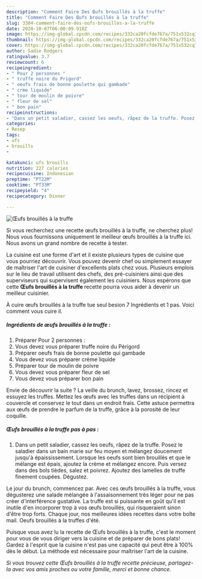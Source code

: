 ```yaml
---
description: "Comment Faire Des Œufs brouillés à la truffe"
title: "Comment Faire Des Œufs brouillés à la truffe"
slug: 3304-comment-faire-des-oufs-brouilles-a-la-truffe
date: 2020-10-07T06:00:09.918Z
image: https://img-global.cpcdn.com/recipes/332ca20fcfde767a/751x532cq70/oeufs-brouilles-a-la-truffe-photo-principale-de-la-recette.jpg
thumbnail: https://img-global.cpcdn.com/recipes/332ca20fcfde767a/751x532cq70/oeufs-brouilles-a-la-truffe-photo-principale-de-la-recette.jpg
cover: https://img-global.cpcdn.com/recipes/332ca20fcfde767a/751x532cq70/oeufs-brouilles-a-la-truffe-photo-principale-de-la-recette.jpg
author: Sadie Rodgers
ratingvalue: 3.7
reviewcount: 6
recipeingredient:
- " Pour 2 personnes "
- " truffe noire du Prigord"
- " oeufs frais de bonne poulette qui gambade"
- " crme liquide"
- " tour de moulin de poivre"
- " fleur de sel"
- " bon pain"
recipeinstructions:
- "Dans un petit saladier, cassez les oeufs, râpez de la truffe. Posez le saladier dans un bain marie sur feu moyen et mélangez doucement jusqu&#39;à épaississement. Lorsque les oeufs sont bien brouillés et que le mélange est épais, ajoutez la crème et mélangez encore. Puis versez dans des bols tièdes, salez et poivrez. Ajoutez des lamelles de truffe finement coupées. Dégustez."
categories:
- Resep
tags:
- ufs
- brouills
- 

katakunci: ufs brouills  
nutrition: 227 calories
recipecuisine: Indonesian
preptime: "PT22M"
cooktime: "PT33M"
recipeyield: "4"
recipecategory: Dinner

---
```



![Œufs brouillés à la truffe](https://img-global.cpcdn.com/recipes/332ca20fcfde767a/751x532cq70/oeufs-brouilles-a-la-truffe-photo-principale-de-la-recette.jpg)

Si vous recherchez une recette œufs brouillés à la truffe, ne cherchez plus! Nous vous fournissons uniquement le meilleur œufs brouillés à la truffe ici. Nous avons un grand nombre de recette à tester.

La cuisine est une forme d'art et il existe plusieurs types de cuisine que vous pourriez découvrir. Vous pouvez devenir chef ou simplement essayer de maîtriser l'art de cuisiner d'excellents plats chez vous. Plusieurs emplois sur le lieu de travail utilisent des chefs, des pré-cuisiniers ainsi que des superviseurs qui supervisent également les cuisiniers. Nous espérons que cette <strong> Œufs brouillés à la truffe </strong> recette pourra vous aider à devenir un meilleur cuisinier.

<!--inarticleads1-->

À cuire œufs brouillés à la truffe tue seul besion 7 Ingrédients et 1 pas. Voici comment vous cuire il.

##### Ingrédients de œufs brouillés à la truffe :

1. Préparer  Pour 2 personnes :
1. Vous devez vous préparer  truffe noire du Périgord
1. Préparer  oeufs frais de bonne poulette qui gambade
1. Vous devez vous préparer  crème liquide
1. Préparer  tour de moulin de poivre
1. Vous devez vous préparer  fleur de sel
1. Vous devez vous préparer  bon pain


Envie de découvrir la suite ? La veille du brunch, lavez, brossez, rincez et essuyez les truffes. Mettez les œufs avec les truffes dans un récipient à couvercle et conservez le tout dans un endroit frais. Cette astuce permettra aux œufs de prendre le parfum de la truffe, grâce à la porosité de leur coquille. 

<!--inarticleads2-->

##### Œufs brouillés à la truffe pas à pas :

1. Dans un petit saladier, cassez les oeufs, râpez de la truffe. Posez le saladier dans un bain marie sur feu moyen et mélangez doucement jusqu&#39;à épaississement. Lorsque les oeufs sont bien brouillés et que le mélange est épais, ajoutez la crème et mélangez encore. Puis versez dans des bols tièdes, salez et poivrez. Ajoutez des lamelles de truffe finement coupées. Dégustez.


Le jour du brunch, commencez par. Avec ces œufs brouillés à la truffe, vous dégusterez une salade mélangée à l&#39;assaisonnement très léger pour ne pas créer d&#39;interférence gustative. La truffe est si puissante en goût qu&#39;il est inutile d&#39;en incorporer trop à vos œufs brouillés, qui risqueraient sinon d&#39;être trop forts. Chaque jour, nos meilleures idées recettes dans votre boîte mail. Oeufs brouillés à la truffes d&#39;été. 

<!--inarticleads1-->

<p>
Puisque vous avez lu la recette de Œufs brouillés à la truffe, c'est le moment pour vous de vous diriger vers la cuisine et de préparer de bons plats! Gardez à l'esprit que la cuisine n'est pas une capacité qui peut être à 100% dès le début. La méthode est nécessaire pour maîtriser l'art de la cuisine.
</p>

<p>
<i>Si vous trouvez cette Œufs brouillés à la truffe recette précieuse, partagez-la avec vos amis proches ou votre famille, merci et bonne chance.</i>
</p>
